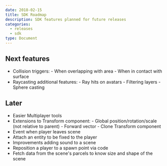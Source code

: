 ```yaml
---
date: 2018-02-15
title: SDK Roadmap
description: SDK features planned for future releases
categories:
  - releases
  - sdk
type: Document
---
```


## Next features

- Collision triggers: - When overlapping with area - When in contact with surface
- Raycasting additional features: - Ray hits on avatars - Filtering layers - Sphere casting

## Later

- Easier Multiplayer tools
- Extensions to Transform component: - Global position/rotation/scale (not relative to parent) - Forward vector - Clone Transform component
- Event when player leaves scene
- Attach an entity to be fixed to the player
- Improvements adding sound to a scene
- Reposition a player to a spawn point via code
- Fetch data from the scene's parcels to know size and shape of the scene
